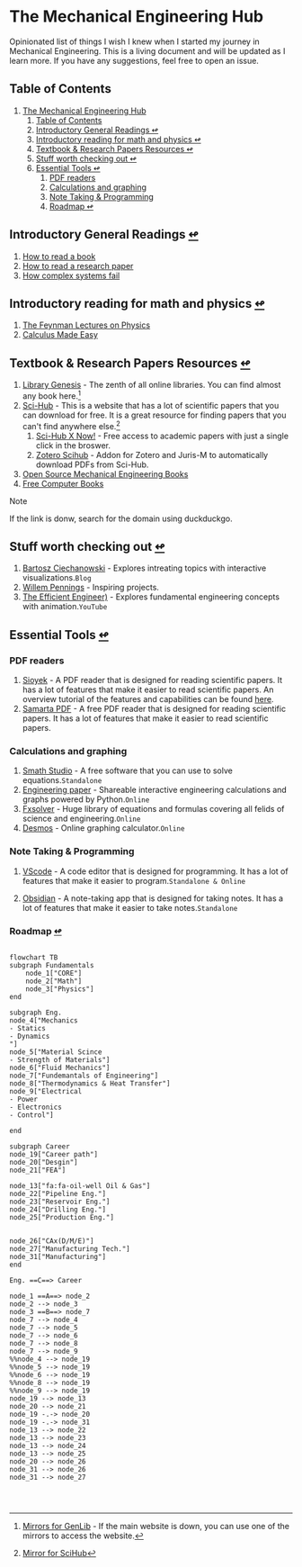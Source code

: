 # The Mechanical Engineering Hub

Opinionated list of things I wish I knew when I started my journey in Mechanical Engineering. This is a living document and will be updated as I learn more. If you have any suggestions, feel free to open an issue.

## Table of Contents

1. [The Mechanical Engineering Hub](#the-mechanical-engineering-hub)
   1. [Table of Contents](#table-of-contents)
   2. [Introductory General Readings ↫](#introductory-general-readings-)
   3. [Introductory reading for math and physics ↫](#introductory-reading-for-math-and-physics-)
   4. [Textbook \& Research Papers Resources ↫](#textbook--research-papers-resources-)
   5. [Stuff worth checking out ↫](#stuff-worth-checking-out-)
   6. [Essential Tools ↫](#essential-tools-)
      1. [PDF readers](#pdf-readers)
      2. [Calculations and graphing](#calculations-and-graphing)
      3. [Note Taking \& Programming](#note-taking--programming)
      4. [Roadmap ↫](#roadmap-)

## Introductory General Readings [↫](#table-of-contents)

1. [How to read a book](https://fs.blog/how-to-read-a-book/)
2. [How to read a research paper](http://ccr.sigcomm.org/online/files/p83-keshavA.pdf)
3. [How complex systems fail](https://how.complexsystems.fail/)

## Introductory reading for math and physics [↫](#table-of-contents)

1. [The Feynman Lectures on Physics](https://www.feynmanlectures.caltech.edu/)
2. [Calculus Made Easy](https://calculusmadeeasy.org/)

## Textbook & Research Papers Resources [↫](#table-of-contents)

1. [Library Genesis](https://libgen.is/) - The zenth of all online libraries. You can find almost any book here.[^1]
2. [Sci-Hub](https://sci-hub.se/) - This is a website that has a lot of scientific papers that you can download for free. It is a great resource for finding papers that you can't find anywhere else.[^2]
   1. [Sci-Hub X Now!](https://github.com/gchenfc/sci-hub-now) - Free access to academic papers with just a single click in the broswer.
   2. [Zotero Scihub](https://github.com/ethanwillis/zotero-scihub) - Addon for Zotero and Juris-M to automatically download PDFs from Sci-Hub.
3. [Open Source Mechanical Engineering Books](https://www.intechopen.com/subjects/121)
4. [Free Computer Books](https://freecomputerbooks.com/)
>[!NOTE]
>If the link is donw, search for the domain using duckduckgo.




[^1]: [Mirrors for GenLib](https://libgen.onl/library-genesis/) - If the main website is down, you can use one of the mirrors to access the website.
[^2]: [Mirror for SciHub](https://sci-hub.hkvisa.net/)

## Stuff worth checking out [↫](#table-of-contents)

1. [Bartosz Ciechanowski](https://ciechanow.ski/archives/) - Explores intreating topics with interactive visualizations.`Blog`
2. [Willem Pennings](https://willempennings.nl/) - Inspiring projects.
3. [The Efficient Engineer)](https://www.youtube.com/@TheEfficientEngineer) - Explores fundamental engineering concepts with animation.`YouTube`

## Essential Tools [↫](#table-of-contents)

### PDF readers

1. [Sioyek](https://sioyek.info/) - A PDF reader that is designed for reading scientific papers. It has a lot of features that make it easier to read scientific papers. An overview tutorial of the features and capabilities can be found [here](https://www.youtube.com/watch?v=RaHRvnb0dY8&t=1506s).
2. [Samarta PDF](https://www.sumatrapdfreader.org/free-pdf-reader.html) - A free PDF reader that is designed for reading scientific papers. It has a lot of features that make it easier to read scientific papers.

### Calculations and graphing
1. [Smath Studio](https://smath.com/en-US) - A free software that you can use to solve equations.`Standalone`
2. [Engineering paper](https://engineeringpaper.xyz/) - Shareable interactive engineering calculations and graphs powered by Python.`Online`
3. [Fxsolver](https://www.fxsolver.com/) - Huge library of equations and formulas covering all felids of science and engineering.`Online`
4. [Desmos](https://www.desmos.com/) - Online graphing calculator.`Online`
<!-- 5. [NumPad](https://numpad.io/) - Online calculator with units and constants.`Online` -->

### Note Taking & Programming 


1. [VScode](https://code.visualstudio.com/) - A code editor that is designed for programming. It has a lot of features that make it easier to program.`Standalone & Online`
 
2. [Obsidian](https://obsidian.md/) - A note-taking app that is designed for taking notes. It has a lot of features that make it easier to take notes.`Standalone`



### Roadmap [↫](#table-of-contents)


```mermaid

flowchart TB
subgraph Fundamentals
    node_1["CORE"]
    node_2["Math"]
    node_3["Physics"]
end

subgraph Eng.
node_4["Mechanics
- Statics
- Dynamics
"]
node_5["Material Scince
- Strength of Materials"]
node_6["Fluid Mechanics"]
node_7["Fundemantals of Engineering"]
node_8["Thermodynamics & Heat Transfer"]
node_9["Electrical
- Power
- Electronics
- Control"]

end

subgraph Career
node_19["Career path"]
node_20["Desgin"]
node_21["FEA"]

node_13["fa:fa-oil-well Oil & Gas"]
node_22["Pipeline Eng."]
node_23["Reservoir Eng."]
node_24["Drilling Eng."]
node_25["Production Eng."]


node_26["CAx(D/M/E)"]
node_27["Manufacturing Tech."]
node_31["Manufacturing"]
end 

Eng. ==C==> Career

node_1 ==A==> node_2
node_2 --> node_3
node_3 ==B==> node_7
node_7 --> node_4
node_7 --> node_5
node_7 --> node_6
node_7 --> node_8
node_7 --> node_9 
%%node_4 --> node_19
%%node_5 --> node_19
%%node_6 --> node_19
%%node_8 --> node_19
%%node_9 --> node_19
node_19 --> node_13
node_20 --> node_21
node_19 -.-> node_20
node_19 -.-> node_31
node_13 --> node_22
node_13 --> node_23
node_13 --> node_24
node_13 --> node_25
node_20 --> node_26
node_31 --> node_26
node_31 --> node_27




```


<!-- ~~~~~~~~~~~~~~~~~~~~~~~~~~~~~~~~~~~~~~~~~~~~~~~~~~~~~~~~~~~~~~~~~~~~~~~~~~~~~~~~~~~~~~~ -->
<!-- ## Recommended books for Mechanical Engineering [↫](#table-of-contents) [^3]
[^3]: use [Library Genesis](#online-resources-%E2%86%ABtable-of-contents) to download the books.
### Introduction

1. An Introduction to Mechanical Engineering by Jonathan Wickert
Fundamentals

### Engineering Mechanics [↫](#table-of-contents)

#### Statics

1. Engineering Mechanics: Statics by Hibbeler
2. Engineering Mechanics: Statics by Meriam and Kraige (supplement)
3. Mechanics (Dover Books on Physics) by Hartog (Also covers basic dynamics)

#### Dynamics

1. Engineering Mechanics: Dynamics by Hibbeler
5. Engineering Dynamics: A Comprehensive introduction by Kasdin and Paley
6. Fundamentals of Applied Dynamics by Williams Jr

### Mechanics of Materials [↫](#table-of-contents)

1. Mechanics of Materials by Hibbeler
2. Mechanics of Materials by Gere and Goodno (or the older editions by Gere and Timoshenko)
3. Mechanics of Materials by Popov
4. Strength of Materials (Dover Books on Physics) by Den Hartog
5. Advanced Strength of Materials (Dover Civil and Mechanical Engineering) by Den Hartog
6. History of Strength of Materials by Timoshenko (Interesting read to go along with the above)

### Material Science [↫]#table-of-contents)

1. Fundamentals of Materials Science and Engineering - Callister and Rethwisch (Crystallography)
2. Mechanical Behavior of Materials - Dowling (Excellent resource on material failure)
3. The New Science of Strong Materials or Why You Don't Fall through the Floor - Gordon

### Fluid Mechanics [↫](#introduction)

1. Fluid Mechanics: Fundamentals and Applications by Çengel and Cimbala
2. Fluid Mechanics by Kundu and Cohen

### Thermodynamics [↫](#introduction)

1. Thermodynamics: An Engineering Approach by Çengel and Boles
2. Fundamentals of Engineering Thermodynamics by Moran, Shapiro, Boettner, and Bailey
3. Fundamentals of Thermodynamics by Borgnakke and Sonntag

### Mechanical Design [↫](#introduction)

1. Fundamentals of Machine Component Design by Juvinall and Marshek
2. Materials Selection in Mechanical Design by Ashby
3. Shigley's Mechanical Engineering Design by Budynas and Nisbett
4. Machine Design: An Integrated Approach by Norton
5. DANotes: Design and Analysis of Machine Elements by Douglas Wright
6. Machine Elements in Mechanical Design by Mott, Vavrek and Wang

### Heat Transfer [↫](#introduction)

1. Heat and Mass Transfer: Fundamentals and Applications by Çengel and Ghajar
2. Fundamentals of Heat and Mass Transfer (or introduction to Heat Transfer) by Incropera, DeWitt, Bergman, and Lavine
3. A Heat Transfer Textbook (Dover Civil and Mechanical Engineering) by John H Lienhard V and John H Lienhard IV

### Special Topics [↫](#introduction)

#### Vibrations

1. Engineering Vibration by Inman
2. Mechanical Vibration: Analysis, Uncertainties, and Control by Benaroya
3. Mechanical Vibrations by Rao
4. Fundamentals of Vibrations by Meirovitch
5. Mechanical Vibrations by Den Hartog (Dover Civil and Mechanical Engineering)
Special Topics

#### Manufacturing

1. Fundamentals of Modern Manufacturing: Materials, Processes, and Systems by Groover
Manufacturing Processes for Engineering Materials by Kalpakjian and Schmid
DeGarmo’s Materials and Processes in Manufacturing by Black and Kohser
Aerodynamics
1. Fundamentals of Aerodynamics by Anderson
2. Foundations of Aerodynamics: Bases of Aerodynamic Design by Kuethe and Chow

#### Computational Fluid Dynamics

1. Computational Fluid Dynamics: The Basics with Applications by Anderson
2. Computational Fluid Mechanics and Heat Transfer by Pletcher, Tannehill and Anderson

#### Orbital Mechanics

1. Fundamentals of Astrodynamics (Dover Books on Aeronautical Engineering) by Bate, Mueller, and White (Classic from 1971)
1. Orbital Mechanics for Engineering Students by Curtis
1. Fundamentals of Astrodynamics and Applications by Vallado
2. An introduction to the Mathematics and Methods of Astrodynamics by Battin
Space System Design
1. Spacecraft Systems Engineering by Fortescue, Stark, and Swinerd
2. Space Vehicle Design by Griffin and French
3. Space Mission Engineering: The New Space Mission Analysis and Design by Wertz, Everett, and Puschell
4. The Space Environment: Implications for Spacecraft Design by Tribble

#### Propulsion

1. Mechanics and Thermodynamics of Propulsion by Hill and Peterson
2. Rocket Propulsion Elements by Sutton and Biblarz
3. Modern Engineering for Design of Liquid Propellant Rocket Engines by Huzel and Huang
4. Blazing the Trail: The Early History of Spacecraft and Rocketry by Gruntman (Interesting and well written text to go with the above)

#### Flight Mechanics

1. Mechanics of Flight by Phillips
2. Aircraft Flight Dynamics by Stengel
3. Airplane Stability and Control: A History of the Technologies that Made Aviation Possible by Abzug and Larrabee

#### Aircraft Design

1. Aircraft Design: A Conceptual Approach by Raymer
2. Aircraft Structures for Engineering Students by Megson
3. Aircraft Structures (Dover Books on Aeronautical Engineering) by Peery
4. Analysis and Design of Flight Vehicle Structures by Bruhn
5. Airframe Structural Design: Practical Design Information and Data on Aircraft Structures by Niu
6. Compressible Fluid Mechanics
7. Modern Compressible Flow: With Historical Perspective by Anderson
8. introduction to Compressible Fluid Flow by Oosthuizen and Carscallen
9. Elements of Gasdynamics (Dover) by Liepmann and Roshko

#### Internal Combustion Engine

1. Engineering Fundamentals of the Internal Combustion Engine by Pulkrabek
2. Internal Combustion Engine Fundamentals by Heywood

#### Combustion Theory

1. An Introduction to Combustion: Concepts and Applications by Turns
2. Principles of Combustion by Kuo
3. Combustion by Glassman, Yetter, and Glumac
4. Combustion Theory by Williams

#### Control Systems Engineering

1. Modern Control Engineering by Ogata
2. Control Systems Engineering by Nise
3. Modern Control Theory by Brogan
4. Multivariable Feedback Control: Analysis and Design by Skogestad and Postlethwaite
5. Optimal Control Theory: An Introduction (Dover Books on Electrical Engineering) by Kirk
6. A Course in Robust Control Theory: A Convex Approach by Dullerud and Paganini

#### Advanced Dynamics

1. Intermediate Dynamics for Engineers: A Unified Treatment of Newton-Euler and Lagrangian Mechanics by O'Reilly
2. Classical Dynamics (Dover Books) by Greenwood
3. Advanced Dynamics by Greenwood
Tensor Calculus and Analytical Dynamics by Papastavridis
4. Analytical Mechanics: A Comprehensive Treatise on the Dynamics of Constrained Systems by Papastavridis

#### Analytical Mechanics

1. Goldstein - Classical Mechanics
2. Scheck - Mechanics
3. Corben and Stehle - Classical Mechanics (Dover Books on Physics)
4. Arnold - Mathematical Methods of Classical Mechanics
5. Abraham and Marsden - Foundations of Mechanics (very advanced)
6. Whittaker - A Treatise on the Analytical Dynamics of Particles and Rigid Bodies (Classic reference)

#### Acoustics

1. Fundamentals of Engineering Acoustics by Kinsler
2. Acoustics by Beranek -->
